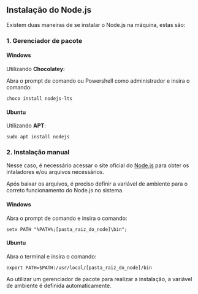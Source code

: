 ## Instalação do Node.js

Existem duas maneiras de se instalar o Node.js na máquina, estas são:

### 1. Gerenciador de pacote

#### Windows

Utilizando **Chocolatey:**

Abra o prompt de comando ou Powershell como administrador e insira o comando:

`choco install nodejs-lts`

#### Ubuntu

Utilizando **APT**:

`sudo apt install nodejs`

### 2. Instalação manual

Nesse caso, é necessário acessar o site oficial do [Node.js](https://nodejs.org/en/) para obter os intaladores e/ou arquivos necessários.

Após baixar os arquivos, é preciso definir a variável de ambiente para o correto funcionamento do Node.js no sistema.

#### Windows

Abra o prompt de comando e insira o comando:

`setx PATH "%PATH%;[pasta_raiz_do_node]\bin";`

#### Ubuntu

Abra o terminal e insira o comando:

`export PATH=$PATH:/usr/local/[pasta_raiz_do_node]/bin`

Ao utilizar um gerenciador de pacote para realizar a instalação, a variável de ambiente é definida automaticamente.
